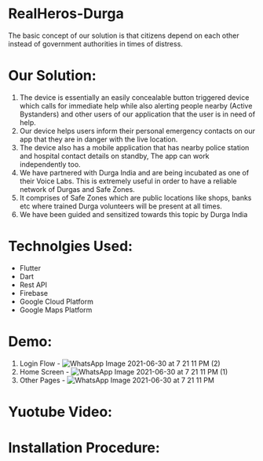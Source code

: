 # RealHeros-Durga

The basic concept of our solution is that citizens depend on each other instead of government authorities in times of distress.

# Our Solution:
1. The device is essentially an easily concealable button triggered device which calls for immediate help 
   while also alerting people nearby (Active Bystanders) and other users of our application that the user 
   is in need of help.
2. Our device helps users inform their personal emergency contacts on our app that they are in danger 
   with the live location.
3. The device also has a mobile application that has nearby police station and hospital contact details on 
   standby, The app can work independently too.
4. We have partnered with Durga India and are being incubated as one of their Voice Labs. This is 
   extremely useful in order to have a reliable network of Durgas and Safe Zones.
5. It comprises of Safe Zones which are public locations like shops, banks etc where trained Durga 
   volunteers will be present at all times.
6. We have been guided and sensitized towards this topic by Durga India

# Technolgies Used:
- Flutter
- Dart
- Rest API
- Firebase
- Google Cloud Platform
- Google Maps Platform

# Demo:
1. Login Flow - ![WhatsApp Image 2021-06-30 at 7 21 11 PM (2)](https://user-images.githubusercontent.com/68584181/123973192-2e215880-d9d9-11eb-8ac4-5082a4a50be8.jpeg)
2. Home Screen - ![WhatsApp Image 2021-06-30 at 7 21 11 PM (1)](https://user-images.githubusercontent.com/68584181/123973252-3d080b00-d9d9-11eb-969a-f2b8cb28ae0c.jpeg)
3. Other Pages - ![WhatsApp Image 2021-06-30 at 7 21 11 PM](https://user-images.githubusercontent.com/68584181/123973332-4db88100-d9d9-11eb-8836-02ec3b2a53dd.jpeg)

# Yuotube Video:

# Installation Procedure:


